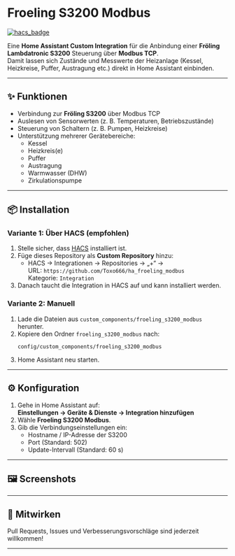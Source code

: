 # Froeling S3200 Modbus

[![hacs_badge](https://img.shields.io/badge/HACS-Custom-orange.svg)](https://hacs.xyz/docs/faq/custom_repositories)

Eine **Home Assistant Custom Integration** für die Anbindung einer **Fröling Lambdatronic S3200** Steuerung über **Modbus TCP**.  
Damit lassen sich Zustände und Messwerte der Heizanlage (Kessel, Heizkreise, Puffer, Austragung etc.) direkt in Home Assistant einbinden.

---

## ✨ Funktionen

- Verbindung zur **Fröling S3200** über Modbus TCP  
- Auslesen von Sensorwerten (z. B. Temperaturen, Betriebszustände)  
- Steuerung von Schaltern (z. B. Pumpen, Heizkreise)  
- Unterstützung mehrerer Gerätebereiche:
  - Kessel
  - Heizkreis(e)
  - Puffer
  - Austragung
  - Warmwasser (DHW)
  - Zirkulationspumpe  

---

## 📦 Installation

### Variante 1: Über HACS (empfohlen)
1. Stelle sicher, dass [HACS](https://hacs.xyz/) installiert ist.  
2. Füge dieses Repository als **Custom Repository** hinzu:
   - HACS → Integrationen → Repositories → „+“ →  
     URL: `https://github.com/Toxo666/ha_froeling_modbus`  
     Kategorie: `Integration`  
3. Danach taucht die Integration in HACS auf und kann installiert werden.  

### Variante 2: Manuell
1. Lade die Dateien aus `custom_components/froeling_s3200_modbus` herunter.  
2. Kopiere den Ordner `froeling_s3200_modbus` nach:  
   ```
   config/custom_components/froeling_s3200_modbus
   ```
3. Home Assistant neu starten.  

---

## ⚙️ Konfiguration

1. Gehe in Home Assistant auf:  
   **Einstellungen → Geräte & Dienste → Integration hinzufügen**  
2. Wähle **Froeling S3200 Modbus**.  
3. Gib die Verbindungseinstellungen ein:
   - Hostname / IP-Adresse der S3200
   - Port (Standard: 502)
   - Update-Intervall (Standard: 60 s)  

---

## 🖼️ Screenshots



---

## 🤝 Mitwirken

Pull Requests, Issues und Verbesserungsvorschläge sind jederzeit willkommen!  

---
